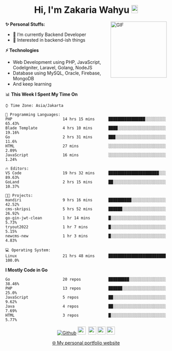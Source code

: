 <h1 align="center">Hi, I'm Zakaria Wahyu <img src="https://github.com/TheDudeThatCode/TheDudeThatCode/blob/master/Assets/Hi.gif" width="20px" height="25px"></h1>

<img align="right" alt="GIF" height="175px" src="https://www.nayakapratama.co.id/wp-content/uploads/2019/07/Website-Maintenance.gif" />

**✨ Personal Stuffs:**
- 🔭 I’m currently Backend Developer
- 🌱 Interested in backend-ish things

**⚡ Technologies**
- Web Development using PHP, JavaScript, CodeIgniter, Laravel, Golang, NodeJS
- Database using MySQL, Oracle, Firebase, MongoDB
- And keep learning

<!--START_SECTION:waka-->
📊 **This Week I Spent My Time On** 

```text
⌚︎ Time Zone: Asia/Jakarta

💬 Programming Languages: 
PHP                      14 hrs 15 mins      ████████████████░░░░░░░░░   65.43% 
Blade Template           4 hrs 10 mins       ████░░░░░░░░░░░░░░░░░░░░░   19.16% 
Go                       2 hrs 31 mins       ███░░░░░░░░░░░░░░░░░░░░░░   11.6% 
HTML                     27 mins             ░░░░░░░░░░░░░░░░░░░░░░░░░   2.09% 
JavaScript               16 mins             ░░░░░░░░░░░░░░░░░░░░░░░░░   1.24%

🔥 Editors: 
VS Code                  19 hrs 32 mins      ██████████████████████░░░   89.63% 
GoLand                   2 hrs 15 mins       ██░░░░░░░░░░░░░░░░░░░░░░░   10.37%

🐱‍💻 Projects: 
mandiri                  9 hrs 16 mins       ██████████░░░░░░░░░░░░░░░   42.52% 
cms-skripsi              5 hrs 52 mins       ██████░░░░░░░░░░░░░░░░░░░   26.92% 
go-gin-jwt-clean         1 hr 14 mins        █░░░░░░░░░░░░░░░░░░░░░░░░   5.73% 
tryout2022               1 hr 7 mins         █░░░░░░░░░░░░░░░░░░░░░░░░   5.15% 
newcms-new               1 hr 3 mins         █░░░░░░░░░░░░░░░░░░░░░░░░   4.83%

💻 Operating System: 
Linux                    21 hrs 48 mins      █████████████████████████   100.0%

```

**I Mostly Code in Go** 

```text
Go                       20 repos            █████████░░░░░░░░░░░░░░░░   38.46% 
PHP                      13 repos            ██████░░░░░░░░░░░░░░░░░░░   25.0% 
JavaScript               5 repos             ██░░░░░░░░░░░░░░░░░░░░░░░   9.62% 
Java                     4 repos             ██░░░░░░░░░░░░░░░░░░░░░░░   7.69% 
HTML                     3 repos             █░░░░░░░░░░░░░░░░░░░░░░░░   5.77%

```



<!--END_SECTION:waka-->

<p align="center">
<a href="https://github.com/zakariawahyu" target="_blank"><img alt="Github" src="https://img.shields.io/badge/GitHub-%2312100E.svg?&style=for-the-badge&logo=Github&logoColor=white" /></a>
<a href="https://www.twitter.com/_zakariawahyu"><img src="https://img.shields.io/badge/twitter-%231DA1F2.svg?&style=for-the-badge&logo=twitter&logoColor=white" height=25></a> 
<a href="https://www.linkedin.com/in/zakariawahyu"><img src="https://img.shields.io/badge/linkedin-%230077B5.svg?&style=for-the-badge&logo=linkedin&logoColor=white" height=25></a> 
<a href="https://www.instagram.com/_zakariawahyu"><img src="https://img.shields.io/badge/instagram-%23E4405F.svg?&style=for-the-badge&logo=instagram&logoColor=white" height=25></a>
<a href="https://medium.com/@zakariawahyu"><img src="https://img.shields.io/badge/Medium-12100E?style=for-the-badge&logo=medium&logoColor=white" height=25></a>
</p>
<p align="center"><a href="https://www.zakariawahyu.com" target="_blank">🌐 My personal portfolio website</a></p>
